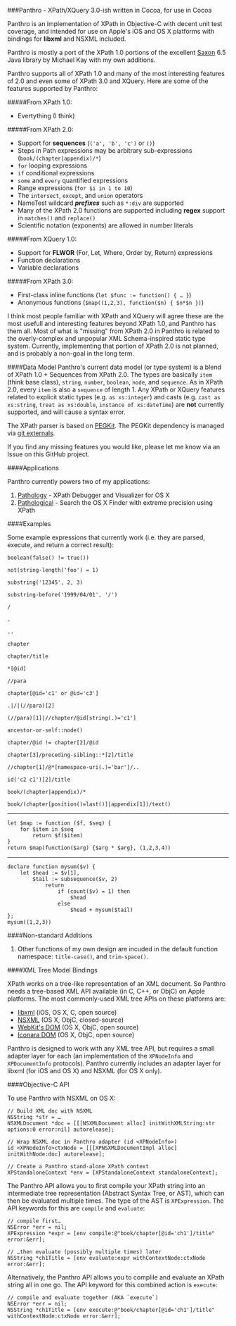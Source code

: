###Panthro - XPath/XQuery 3.0-ish written in Cocoa, for use in Cocoa

Panthro is an implementation of XPath in Objective-C with decent unit test coverage, and intended for use on Apple's iOS and OS X platforms with bindings for **libxml** and NSXML included.

Panthro is mostly a port of the XPath 1.0 portions of the excellent [Saxon](http://saxonica.com) 6.5 Java library by Michael Kay with my own additions.

Panthro supports all of XPath 1.0 and many of the most interesting features of 2.0 and even some of XPath 3.0 and XQuery. Here are some of the features supported by Panthro:

#####From XPath 1.0:
* Evertything (I think)

#####From XPath 2.0:
* Support for **sequences** (`('a', 'b', 'c')` or `()`)
* Steps in Path expressions may be arbitrary sub-expressions (`book/(chapter|appendix)/*`)
* `for` looping expressions
* `if` conditional expressions
* `some` and `every` quantified expressions
* Range expressions (`for $i in 1 to 10`)
* The `intersect`, `except`, and `union` operators
* NameTest wildcard ***prefixes*** such as `*:div` are supported
* Many of the XPath 2.0 functions are supported including **regex** support in `matches()` and `replace()`
* Scientific notation (exponents) are allowed in number literals

#####From XQuery 1.0:
* Support for **FLWOR** (For, Let, Where, Order by, Return) expressions
* Function declarations
* Variable declarations

#####From XPath 3.0:
* First-class inline functions (`let $func := function() { … }`)
* Anonymous functions (`$map((1,2,3), function($n) { $n*$n })`)

I think most people familiar with XPath and XQuery will agree these are the most usefull and interesting features beyond XPath 1.0, and Panthro has them all. Most of what is "missing" from XPath 2.0 in Panthro is related to the overly-complex and unpopular XML Schema-inspired static type system. Currently, implementing that portion of XPath 2.0 is not planned, and is probably a non-goal in the long term.

####Data Model
Panthro's current data model (or type system) is a blend of XPath 1.0 + Sequences from XPath 2.0. The types are basically `item` (think base class), `string`, `number`, `boolean`, `node`, and `sequence`. As in XPath 2.0, every `item` is also a `sequence` of length 1. Any XPath or XQuery features related to explicit static types (e.g. `as xs:integer`) and casts (e.g. `cast as xs:string`, `treat as xs:double`, `instance of xs:dateTime`) are **not** currently supported, and will cause a syntax error.

The XPath parser is based on [PEGKit](http://www.github.com/itod/pegkit). The PEGKit dependency is managed via [git externals](http://nopugs.com/ext-tutorial).

If you find any missing features you would like, please let me know via an Issue on this GitHub project.

####Applications

Panthro currently powers two of my applications:

1. [Pathology](http://celestialteapot.com/pathology/) - XPath Debugger and Visualizer for OS X
1. [Pathological](http://celestialteapot.com/pathological/) - Search the OS X Finder with extreme precision using XPath

####Examples

Some example expressions that currently work (i.e. they are parsed, execute, and return a correct result):

    boolean(false() != true())

    not(string-length('foo') = 1)

    substring('12345', 2, 3)

    substring-before('1999/04/01', '/')

    /

    .

    .. 

    chapter

    chapter/title

    *[@id]

    //para

    chapter[@id='c1' or @id='c3']

    .|/|(//para)[2]

    (//para)[1]|//chapter/@id[string(.)='c1']

    ancestor-or-self::node()

    chapter/@id != chapter[2]/@id

    chapter[3]/preceding-sibling::*[2]/title

    //chapter[1]/@*[namespace-uri(.)='bar']/..

    id('c2 c1')[2]/title

    book/(chapter|appendix)/*

    book/(chapter[position()=last()]|appendix[1])/text()

-------------

    let $map := function ($f, $seq) {
        for $item in $seq
            return $f($item)
    }
    return $map(function($arg) {$arg * $arg}, (1,2,3,4))

-------------

    declare function mysum($v) {
        let $head := $v[1],
            $tail := subsequence($v, 2)
                return 
                    if (count($v) = 1) then 
                        $head 
                    else 
                        $head + mysum($tail)
    };
    mysum((1,2,3))

####Non-standard Additions

1. Other functions of my own design are incuded in the default function namespace: `title-case()`, and `trim-space()`.

####XML Tree Model Bindings

XPath works on a tree-like representation of an XML document. So Panthro needs a tree-based XML API available (in C, C++, or ObjC) on Apple platforms. The most commonly-used XML tree APIs on these platforms are:

* [libxml](http://xmlsoft.org/) (iOS, OS X, C, open source)
* [NSXML](https://developer.apple.com/library/mac/documentation/Cocoa/Conceptual/NSXML_Concepts/Articles/NSXMLFeatures.html) (OS X, ObjC, closed-source)
* [WebKit's DOM](http://www.webkit.org/) (OS X, ObjC, open source)
* [Iconara DOM](http://www.iconara.net/developer/products/DOM/) (OS X, ObjC, open source)

Panthro is designed to work with any XML tree API, but requires a small adapter layer for each (an implementation of the `XPNodeInfo` and `XPDocumentInfo` protocols). Panthro currently includes an adapter layer for libxml (for iOS and OS X) and NSXML (for OS X only).

####Objective-C API

To use Panthro with NSXML on OS X:

    // Build XML doc with NSXML
    NSString *str = …
    NSXMLDocument *doc = [[[NSXMLDocument alloc] initWithXMLString:str options:0 error:nil] autorelease];
    
    // Wrap NSXML doc in Panthro adapter (id <XPNodeInfo>)
    id <XPNodeInfo>ctxNode = [[[XPNSXMLDocumentImpl alloc] initWithNode:doc] autorelease];
    
    // Create a Panthro stand-alone XPath context
    XPStandaloneContext *env = [XPStandaloneContext standaloneContext];

The Panthro API allows you to first compile your XPath string into an intermediate tree representation (Abstract Syntax Tree, or AST), which can then be evaluated multiple times. The type of the AST is `XPExpression`. The API keywords for this are `compile` and `evaluate`:

    // compile first…
    NSError *err = nil;
    XPExpression *expr = [env compile:@"book/chapter[@id='ch1']/title" error:&err];
    
    // …then evaluate (possibly multiple times) later
    NSString *ch1Title = [env evaluate:expr withContextNode:ctxNode error:&err];

Alternatively, the Panthro API allows you to complile and evaluate an XPath string all in one go. The API keyword for this combined action is `execute`:

    // compile and evaluate together (AKA `execute`)
    NSError *err = nil;
    NSString *ch1Title = [env execute:@"book/chapter[@id='ch1']/title" withContextNode:ctxNode error:&err];
